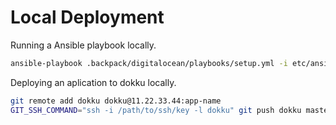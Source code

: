 # Local Deployment

Running a Ansible playbook locally.

```sh
ansible-playbook .backpack/digitalocean/playbooks/setup.yml -i etc/ansible/hosts -u root --key-file ~/path/to/ssh/private_key
```

Deploying an aplication to dokku locally.

```sh
git remote add dokku dokku@11.22.33.44:app-name
GIT_SSH_COMMAND="ssh -i /path/to/ssh/key -l dokku" git push dokku master
```
